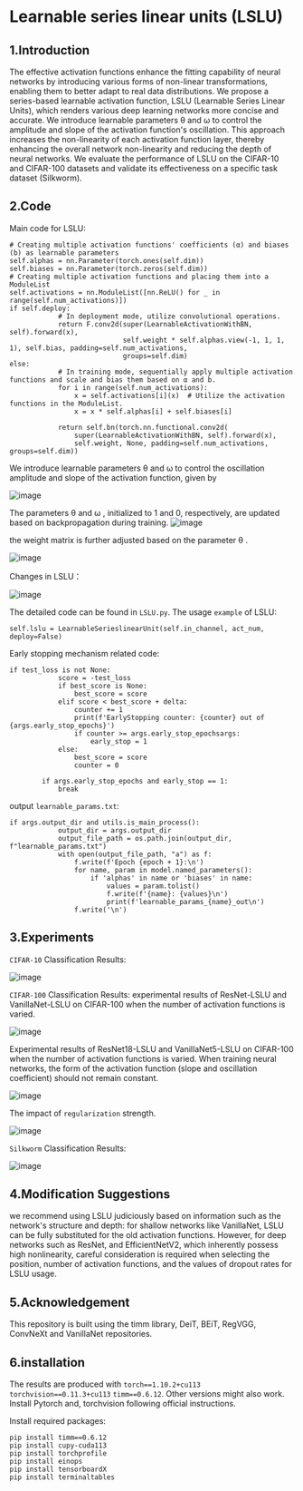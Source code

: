# Learnable series linear units (LSLU)
## 1.Introduction
The effective activation functions enhance the fitting capability of neural networks by introducing various forms of non-linear transformations, enabling them to better adapt to real data distributions. We propose a series-based learnable activation function, LSLU (Learnable Series Linear Units), which renders various deep learning networks more concise and accurate. We introduce learnable parameters θ and ω to control the amplitude and slope of the activation function's oscillation. This approach increases the non-linearity of each activation function layer, thereby enhancing the overall network non-linearity and reducing the depth of neural networks. We evaluate the performance of LSLU on the CIFAR-10 and CIFAR-100 datasets and validate its effectiveness on a specific task dataset (Silkworm).
## 2.Code
Main code for LSLU:
```
# Creating multiple activation functions' coefficients (α) and biases (b) as learnable parameters
self.alphas = nn.Parameter(torch.ones(self.dim))
self.biases = nn.Parameter(torch.zeros(self.dim))       
# Creating multiple activation functions and placing them into a ModuleList
self.activations = nn.ModuleList([nn.ReLU() for _ in range(self.num_activations)])
if self.deploy:
            # In deployment mode, utilize convolutional operations.
            return F.conv2d(super(LearnableActivationWithBN, self).forward(x),
                            self.weight * self.alphas.view(-1, 1, 1, 1), self.bias, padding=self.num_activations,
                            groups=self.dim)
else:
            # In training mode, sequentially apply multiple activation functions and scale and bias them based on α and b.
            for i in range(self.num_activations):
                x = self.activations[i](x)  # Utilize the activation functions in the ModuleList.
                x = x * self.alphas[i] + self.biases[i]

            return self.bn(torch.nn.functional.conv2d(
                super(LearnableActivationWithBN, self).forward(x),
                self.weight, None, padding=self.num_activations, groups=self.dim))        
```
We introduce learnable parameters  θ and  ω to control the oscillation amplitude and slope of the activation function, given by

![image](https://github.com/vontran2021/Learnable-series-linear-units-LSLU/assets/97432746/b4c63330-5edd-404d-8b30-fcc4db57601f)

The parameters θ  and ω , initialized to 1 and 0, respectively, are updated based on backpropagation during training.
![image](https://github.com/vontran2021/Learnable-series-linear-units-LSLU/assets/97432746/7d9ba6f4-6655-46b5-9a9d-810e0c2a1c65)

the weight matrix is further adjusted based on the parameter θ .

![image](https://github.com/vontran2021/Learnable-series-linear-units-LSLU/assets/97432746/73183f03-7460-4273-adc0-43d63a69433a)

Changes in LSLU：

![image](https://github.com/vontran2021/Learnable-series-linear-units-LSLU/assets/97432746/65517ba5-9eb8-4b15-b4a5-6605728e5a21)

The detailed code can be found in `LSLU.py`.
The usage `example` of LSLU:
```
self.lslu = LearnableSerieslinearUnit(self.in_channel, act_num, deploy=False)
```
Early stopping mechanism related code:

```
if test_loss is not None:
            score = -test_loss
            if best_score is None:
                best_score = score
            elif score < best_score + delta:
                counter += 1
                print(f'EarlyStopping counter: {counter} out of {args.early_stop_epochs}')
                if counter >= args.early_stop_epochsargs:
                    early_stop = 1
            else:
                best_score = score
                counter = 0

        if args.early_stop_epochs and early_stop == 1:
            break
```

output `learnable_params.txt`:

```
if args.output_dir and utils.is_main_process():
            output_dir = args.output_dir
            output_file_path = os.path.join(output_dir, f"learnable_params.txt")  
            with open(output_file_path, "a") as f:
                f.write(f'Epoch {epoch + 1}:\n')
                for name, param in model.named_parameters():
                    if 'alphas' in name or 'biases' in name:
                        values = param.tolist()
                        f.write(f'{name}: {values}\n')
                        print(f'learnable_params_{name}_out\n')
                f.write('\n')
```

## 3.Experiments
`CIFAR-10` Classification Results:

![image](https://github.com/vontran2021/Learnable-series-linear-units-LSLU/assets/97432746/5d036d3a-3ed3-4b5b-8b9d-b12d4f2871e4)


`CIFAR-100` Classification Results: experimental results of ResNet-LSLU and VanillaNet-LSLU on CIFAR-100 when the number of activation functions is varied.

![image](https://github.com/vontran2021/Learnable-series-linear-units-LSLU/assets/97432746/a16afc18-c42b-4823-bf8b-fbe5ef83f18c)

Experimental results of ResNet18-LSLU and VanillaNet5-LSLU on CIFAR-100 when the number of activation functions is varied. When training neural networks, the form of the activation function (slope and oscillation coefficient) should not remain constant.

![image](https://github.com/vontran2021/Learnable-series-linear-units-LSLU/assets/97432746/8c6d5cb5-cade-4d12-8f26-4f68ca828ca3)

The impact of `regularization` strength.

![image](https://github.com/vontran2021/Learnable-series-linear-units-LSLU/assets/97432746/2931310f-24aa-4bee-a019-672a14816a41)


`Silkworm` Classification Results:

![image](https://github.com/vontran2021/Learnable-series-linear-units-LSLU/assets/97432746/fa51b029-f27f-44cb-bd17-9ef02f448198)



## 4.Modification Suggestions
we recommend using LSLU judiciously based on information such as the network's structure and depth: for shallow networks like VanillaNet, LSLU can be fully substituted for the old activation functions. However, for deep networks such as ResNet, and EfficientNetV2, which inherently possess high nonlinearity, careful consideration is required when selecting the position, number of activation functions, and the values of dropout rates for LSLU usage.

## 5.Acknowledgement
This repository is built using the timm library, DeiT, BEiT, RegVGG, ConvNeXt and VanillaNet repositories.

## 6.installation
The results are produced with `torch==1.10.2+cu113` `torchvision==0.11.3+cu113` `timm==0.6.12`. Other versions might also work.
Install Pytorch and, torchvision following official instructions.

Install required packages:
```
pip install timm==0.6.12
pip install cupy-cuda113
pip install torchprofile
pip install einops
pip install tensorboardX
pip install terminaltables
```
